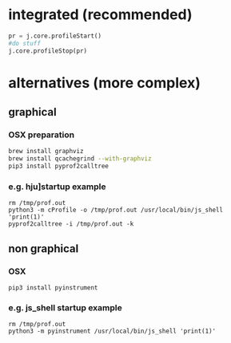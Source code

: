 

# integrated (recommended)

```python
pr = j.core.profileStart()
#do stuff
j.core.profileStop(pr)
```

# alternatives (more complex)

## graphical

### OSX preparation 

```bash
brew install graphviz
brew install qcachegrind --with-graphviz
pip3 install pyprof2calltree
```

### e.g. hju]startup example

```
rm /tmp/prof.out
python3 -m cProfile -o /tmp/prof.out /usr/local/bin/js_shell 'print(1)'
pyprof2calltree -i /tmp/prof.out -k
```

## non graphical

### OSX

```
pip3 install pyinstrument
```

### e.g. js_shell startup example

```
rm /tmp/prof.out
python3 -m pyinstrument /usr/local/bin/js_shell 'print(1)'

```

